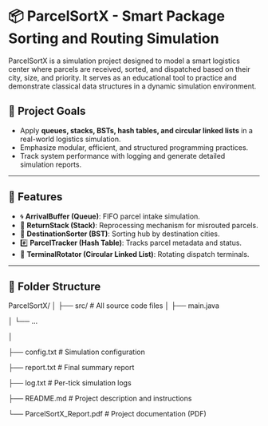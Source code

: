 # 📦 ParcelSortX - Smart Package Sorting and Routing Simulation

ParcelSortX is a simulation project designed to model a smart logistics center where parcels are received, sorted, and dispatched based on their city, size, and priority. It serves as an educational tool to practice and demonstrate classical data structures in a dynamic simulation environment.

## 🎯 Project Goals

- Apply **queues, stacks, BSTs, hash tables, and circular linked lists** in a real-world logistics simulation.
- Emphasize modular, efficient, and structured programming practices.
- Track system performance with logging and generate detailed simulation reports.

---

## 🔧 Features

- 🌀 **ArrivalBuffer (Queue)**: FIFO parcel intake simulation.
- 🔁 **ReturnStack (Stack)**: Reprocessing mechanism for misrouted parcels.
- 🌳 **DestinationSorter (BST)**: Sorting hub by destination cities.
- #️⃣ **ParcelTracker (Hash Table)**: Tracks parcel metadata and status.
- 🔄 **TerminalRotator (Circular Linked List)**: Rotating dispatch terminals.

---

## 📂 Folder Structure

ParcelSortX/
│
├── src/ # All source code files
│ ├── main.java

│ └── ...

│

├── config.txt # Simulation configuration

├── report.txt # Final summary report

├── log.txt # Per-tick simulation logs

├── README.md # Project description and instructions

└── ParcelSortX_Report.pdf # Project documentation (PDF)


